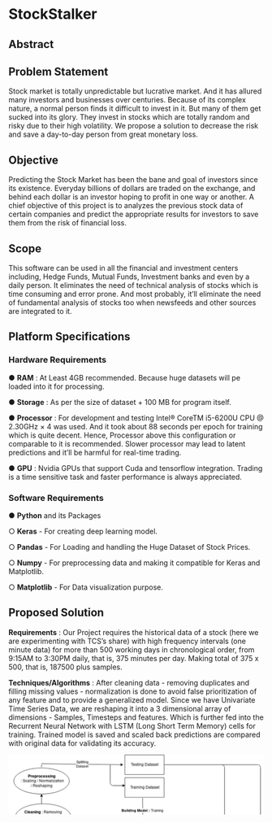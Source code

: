 # StockStalker

## Abstract

## Problem Statement

Stock market is totally unpredictable but lucrative market. And it has allured many investors and businesses over centuries. Because of its complex nature, a normal person finds it difficult to invest in it. But many of them get sucked into its glory. They invest in stocks which are totally random and risky due to their high volatility. We propose a solution to decrease the risk and save a day-to-day person from great monetary loss.

## Objective

Predicting the Stock Market has been the bane and goal of investors since its existence. Everyday billions of dollars are traded on the exchange, and behind each dollar is an investor hoping to profit in one way or another. A chief objective of this project is to analyzes the previous stock data of certain companies and predict the appropriate results for investors to save them from the risk of financial loss.

## Scope

This software can be used in all the financial and investment centers including, Hedge Funds, Mutual Funds, Investment banks and even by a daily person. It eliminates the need of technical analysis of stocks which is time consuming and error prone. And most probably, it’ll eliminate the need of fundamental analysis of stocks too when newsfeeds and other sources are integrated to it.

## Platform Specifications

### Hardware Requirements

● **RAM** : At Least 4GB recommended. Because huge datasets will pe loaded into it for processing.

● **Storage** : As per the size of dataset + 100 MB for program itself.

● **Processor** : For development and testing Intel® CoreTM i5-6200U CPU @ 2.30GHz × 4 was used. And it took about 88 seconds per epoch for training which is quite decent. Hence, Processor above this configuration or comparable to it is recommended. Slower processor may lead to latent predictions and it’ll be harmful for real-time trading.

● **GPU** : Nvidia GPUs that support Cuda and tensorflow integration. Trading is a time sensitive task and faster performance is always appreciated.


### Software Requirements

● **Python** and its Packages

○ **Keras** - For creating deep learning model.

○ **Pandas** - For Loading and handling the Huge Dataset of Stock Prices.

○ **Numpy** - For preprocessing data and making it compatible for Keras and Matplotlib.

○ **Matplotlib** - For Data visualization purpose.


## Proposed Solution

**Requirements** : Our Project requires the historical data of a stock (here we are experimenting with TCS’s share) with high frequency intervals (one minute data) for more than 500 working days in chronological order, from 9:15AM to 3:30PM daily, that is, 375 minutes per day. Making total of 375 x 500, that is, 187500 plus samples. 

**Techniques/Algorithms** : After cleaning data - removing duplicates and filling missing values - normalization is done to avoid false prioritization of any feature and to provide a generalized model. Since we have Univariate Time Series Data, we are reshaping it into a 3 dimensional array of dimensions - Samples, Timesteps and features. Which is further fed into the Recurrent Neural Network with LSTM (Long Short Term Memory) cells for training. Trained model is saved and scaled back predictions are compared with original data for validating its accuracy.

![Design](Images/Design.png)
